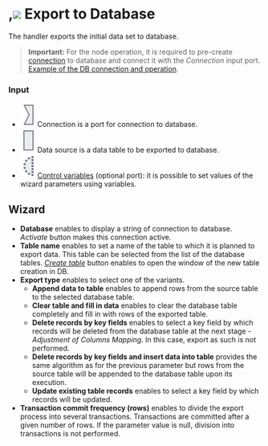 # ,![ ](../../images/icons/data-sources/db-database-export_default.svg) Export to Database

The handler exports the initial data set to database.

> **Important:** For the node operation, it is required to pre-create [connection](../connections/README.md) to database and connect it with the *Connection* input port. [Example of the DB connection and operation](../../quick-start/database.md).

### Input

* ![ ](../../images/icons/app/node/ports/inputs/link_inactive.svg) Connection is a port for connection to database.
* ![ ](../../images/icons/app/node/ports/inputs/table_inactive.svg) Data source is a data table to be exported to database.
* ![ ](../../images/icons/app/node/ports/inputs-optional/variable_inactive.svg) [Control variables](../../scenario/variables/control-variables.md) (optional port): it is possible to set values of the wizard parameters using variables.

## Wizard

* **Database** enables to display a string of connection to database. *Activate* button makes this connection active.
* **Table name** enables to set a name of the table to which it is planned to export data. This table can be selected from the list of the database tables. [*Create table*](./database/new-table-design.md) button enables to open the window of the new table creation in DB.
* **Export type** enables to select one of the variants.
   * **Append data to table** enables to append rows from the source table to the selected database table.
   * **Clear table and fill in data** enables to clear the database table completely and fill in with rows of the exported table.
   * **Delete records by key fields** enables to select a key field by which records will be deleted from the database table at the next stage - *Adjustment of Columns Mapping*. In this case, export as such is not performed.
   * **Delete records by key fields and insert data into table** provides the same algorithm as for the previous parameter but rows from the source table will be appended to the database table upon its execution.
   * **Update existing table records** enables to select a key field by which records will be updated.
* **Transaction commit frequency (rows)** enables to divide the export process into several transactions. Transactions are committed after a given number of rows. If the parameter value is null, division into transactions is not performed.
